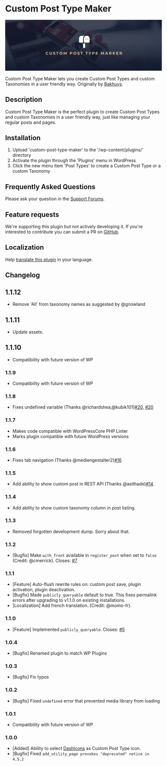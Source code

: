 # Custom Post Type Maker

![Custom Post Type Maker](https://github.com/Graffino/Custom-Post-Type-Maker/blob/master/assets/banner-1544x500.png)

Custom Post Type Maker lets you create Custom Post Types and custom Taxonomies in a user friendly way. Originally by [Bakhuys](http://www.bakhuys.com/).

## Description

Custom Post Type Maker is the perfect plugin to create Custom Post Types and custom Taxonomies in a user friendly way, just like managing your regular posts and pages.

## Installation

1. Upload 'custom-post-type-maker' to the '/wp-content/plugins/' directory
2. Activate the plugin through the 'Plugins' menu in WordPress
3. Click the new menu item 'Post Types' to create a Custom Post Type or a custom Taxonomy

## Frequently Asked Questions

Please ask your question in the [Support Forums](http://wordpress.org/support/plugin/custom-post-type-maker).

## Feature requests

We're supporting this plugin but not actively developing it. If you're interested to contribute you can submit a PR on [GitHub](https://github.com/Graffino/custom-post-type-maker/pulls).

## Localization

Help [translate this plugin](https://translate.wordpress.org/projects/wp-plugins/custom-post-type-maker) in your language.

## Changelog

## 1.1.12

- Remove 'All' from taxonomy names as suggested by @gnowland

## 1.1.11

- Update assets.

## 1.1.10

- Compatibility with future version of WP

### 1.1.9

- Compatibility with future version of WP

### 1.1.8

- Fixes undefined variable (Thanks @richardshea,@kubik101)[#20](https://github.com/Graffino/Custom-Post-Type-Maker/issues/21), [#20](https://github.com/Graffino/Custom-Post-Type-Maker/issues/21)

### 1.1.7

- Makes code compatible with WordPressCore PHP Linter
- Marks plugin compatible with future WordPress versions

### 1.1.6

- Fixes tab navigation (Thanks @mediengestalter2)[#16](https://github.com/Graffino/Custom-Post-Type-Maker/issues/16)

### 1.1.5

- Add ability to show custom post in REST API (Thanks @asithade)[#14](https://github.com/Graffino/Custom-Post-Type-Maker/issues/14).

### 1.1.4

- Add ability to show custom taxonomy column in post listing.

### 1.1.3

- Removed forgotten development dump. Sorry about that.

### 1.1.2

- [Bugfix] Make `with_front` available in `register_post` when set to `false` (Credit: @cmerrick). Closes: [#7](https://github.com/Graffino/Custom-Post-Type-Maker/issues/7)

### 1.1.1

- [Feature] Auto-flush rewrite rules on: custom post save, plugin activation, plugin deactivation.
- [Bugfix] Made `publicly_queryable` default to true. This fixes permalink errors after upgrading to v1.1.0 on existing installations.
- [Localization] Add french translation. (Credit: @momo-fr).

### 1.1.0

- [Feature] Implemented `publicly_queryable`. Closes: [#5](https://github.com/Graffino/Custom-Post-Type-Maker/issues/5)

### 1.0.4

- [Bugfix] Renamed plugin to match WP Plugins

### 1.0.3

- [Bugfix] Fix typos

### 1.0.2

- [Bugfix] Fixed `undefined` error that prevented media library from loading

### 1.0.1

- Compatibility with future version of WP

### 1.0.0

- [Added] Ability to select [DashIcons](https://developer.wordpress.org/resource/dashicons/#layout) as Custom Post Type icon.
- [Bugfix] Fixed `add_utility_page provokes "deprecated" notice in 4.5.2`
